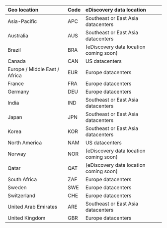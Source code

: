 
|  Geo location               |  Code  |  eDiscovery data location        |
|:----------------------------|:-------|:---------------------------------|
|Asia-Pacific                 |APC     |Southeast or East Asia datacenters|
|Australia                    |AUS     |Southeast or East Asia datacenters|
|Brazil                       |BRA     |(eDiscovery data location coming soon)|
|Canada                       |CAN     |US datacenters                    |
|Europe / Middle East / Africa|EUR     |Europe datacenters                |
|France                       |FRA     |Europe datacenters                |
|Germany                      |DEU     |Europe datacenters                |
|India                        |IND     |Southeast or East Asia datacenters|
|Japan                        |JPN     |Southeast or East Asia datacenters|
|Korea                        |KOR     |Southeast or East Asia datacenters|
|North America                |NAM     |US datacenters                    |
|Norway                       |NOR     |(eDiscovery data location coming soon)|
|Qatar                        |QAT     |(eDiscovery data location coming soon)|
|South Africa                 |ZAF     |Europe datacenters                |
|Sweden                       |SWE     |Europe datacenters                |
|Switzerland                  |CHE     |Europe datacenters                |
|United Arab Emirates         |ARE     |Southeast or East Asia datacenters|
|United Kingdom               |GBR     |Europe datacenters                |
